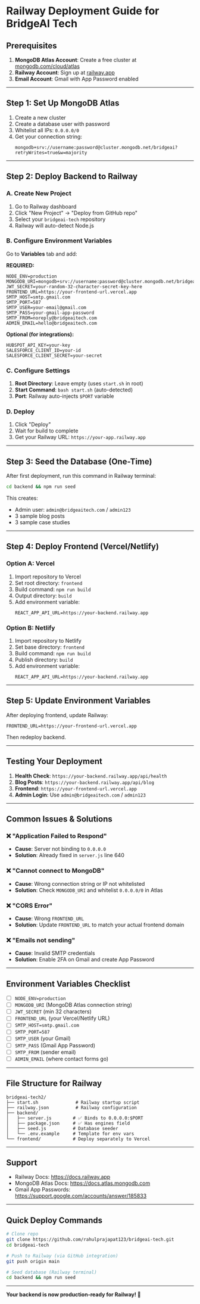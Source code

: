 # Railway Deployment Guide for BridgeAI Tech

## Prerequisites

1. **MongoDB Atlas Account**: Create a free cluster at [mongodb.com/cloud/atlas](https://www.mongodb.com/cloud/atlas)
2. **Railway Account**: Sign up at [railway.app](https://railway.app)
3. **Email Account**: Gmail with App Password enabled

---

## Step 1: Set Up MongoDB Atlas

1. Create a new cluster
2. Create a database user with password
3. Whitelist all IPs: `0.0.0.0/0`
4. Get your connection string:
   ```
   mongodb+srv://username:password@cluster.mongodb.net/bridgeai?retryWrites=true&w=majority
   ```

---

## Step 2: Deploy Backend to Railway

### A. Create New Project
1. Go to Railway dashboard
2. Click "New Project" → "Deploy from GitHub repo"
3. Select your `bridgeai-tech` repository
4. Railway will auto-detect Node.js

### B. Configure Environment Variables
Go to **Variables** tab and add:

**REQUIRED:**
```env
NODE_ENV=production
MONGODB_URI=mongodb+srv://username:password@cluster.mongodb.net/bridgeai
JWT_SECRET=your-random-32-character-secret-key-here
FRONTEND_URL=https://your-frontend-url.vercel.app
SMTP_HOST=smtp.gmail.com
SMTP_PORT=587
SMTP_USER=your-email@gmail.com
SMTP_PASS=your-gmail-app-password
SMTP_FROM=noreply@bridgeaitech.com
ADMIN_EMAIL=hello@bridgeaitech.com
```

**Optional (for integrations):**
```env
HUBSPOT_API_KEY=your-key
SALESFORCE_CLIENT_ID=your-id
SALESFORCE_CLIENT_SECRET=your-secret
```

### C. Configure Settings
1. **Root Directory**: Leave empty (uses `start.sh` in root)
2. **Start Command**: `bash start.sh` (auto-detected)
3. **Port**: Railway auto-injects `$PORT` variable

### D. Deploy
1. Click "Deploy"
2. Wait for build to complete
3. Get your Railway URL: `https://your-app.railway.app`

---

## Step 3: Seed the Database (One-Time)

After first deployment, run this command in Railway terminal:

```bash
cd backend && npm run seed
```

This creates:
- Admin user: `admin@bridgeaitech.com` / `admin123`
- 3 sample blog posts
- 3 sample case studies

---

## Step 4: Deploy Frontend (Vercel/Netlify)

### Option A: Vercel
1. Import repository to Vercel
2. Set root directory: `frontend`
3. Build command: `npm run build`
4. Output directory: `build`
5. Add environment variable:
   ```
   REACT_APP_API_URL=https://your-backend.railway.app
   ```

### Option B: Netlify
1. Import repository to Netlify
2. Set base directory: `frontend`
3. Build command: `npm run build`
4. Publish directory: `build`
5. Add environment variable:
   ```
   REACT_APP_API_URL=https://your-backend.railway.app
   ```

---

## Step 5: Update Environment Variables

After deploying frontend, update Railway:
```env
FRONTEND_URL=https://your-frontend-url.vercel.app
```

Then redeploy backend.

---

## Testing Your Deployment

1. **Health Check**: `https://your-backend.railway.app/api/health`
2. **Blog Posts**: `https://your-backend.railway.app/api/blog`
3. **Frontend**: `https://your-frontend-url.vercel.app`
4. **Admin Login**: Use `admin@bridgeaitech.com` / `admin123`

---

## Common Issues & Solutions

### ❌ "Application Failed to Respond"
- **Cause**: Server not binding to `0.0.0.0`
- **Solution**: Already fixed in `server.js` line 640

### ❌ "Cannot connect to MongoDB"
- **Cause**: Wrong connection string or IP not whitelisted
- **Solution**: Check `MONGODB_URI` and whitelist `0.0.0.0/0` in Atlas

### ❌ "CORS Error"
- **Cause**: Wrong `FRONTEND_URL`
- **Solution**: Update `FRONTEND_URL` to match your actual frontend domain

### ❌ "Emails not sending"
- **Cause**: Invalid SMTP credentials
- **Solution**: Enable 2FA on Gmail and create App Password

---

## Environment Variables Checklist

- [ ] `NODE_ENV=production`
- [ ] `MONGODB_URI` (MongoDB Atlas connection string)
- [ ] `JWT_SECRET` (min 32 characters)
- [ ] `FRONTEND_URL` (your Vercel/Netlify URL)
- [ ] `SMTP_HOST=smtp.gmail.com`
- [ ] `SMTP_PORT=587`
- [ ] `SMTP_USER` (your Gmail)
- [ ] `SMTP_PASS` (Gmail App Password)
- [ ] `SMTP_FROM` (sender email)
- [ ] `ADMIN_EMAIL` (where contact forms go)

---

## File Structure for Railway

```
bridgeai-tech2/
├── start.sh              # Railway startup script
├── railway.json          # Railway configuration
├── backend/
│   ├── server.js        # ✅ Binds to 0.0.0.0:$PORT
│   ├── package.json     # ✅ Has engines field
│   ├── seed.js          # Database seeder
│   └── .env.example     # Template for env vars
└── frontend/            # Deploy separately to Vercel
```

---

## Support

- Railway Docs: https://docs.railway.app
- MongoDB Atlas Docs: https://docs.atlas.mongodb.com
- Gmail App Passwords: https://support.google.com/accounts/answer/185833

---

## Quick Deploy Commands

```bash
# Clone repo
git clone https://github.com/rahulprajapat123/bridgeai-tech.git
cd bridgeai-tech

# Push to Railway (via GitHub integration)
git push origin main

# Seed database (Railway terminal)
cd backend && npm run seed
```

---

**Your backend is now production-ready for Railway! 🚀**
